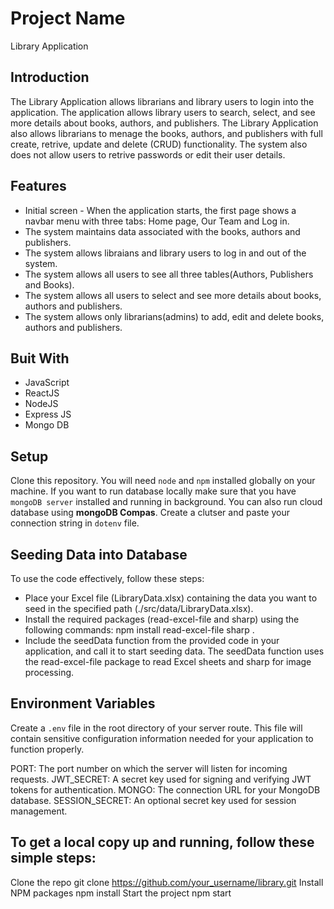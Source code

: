 # Project Name

Library Application

## Introduction

The Library Application allows librarians and library users to login into the application. The application allows library users to search, select, and see more details about books, authors, and publishers. The Library Application also allows librarians to menage the books, authors, and publishers with full create, retrive, update and delete (CRUD) functionality. The system also does not allow users to retrive passwords or edit their user details.

## Features

- Initial screen - When the application starts, the first page shows a navbar menu with three tabs: Home page, Our Team and Log in.
- The system maintains data associated with the books, authors and publishers.
- The system allows libraians and library users to log in and out of the system.
- The system allows all users to see all three tables(Authors, Publishers and Books).
- The system allows all users to select and see more details about books, authors and publishers.
- The system allows only librarians(admins) to add, edit and delete books, authors and publishers.

## Buit With

- JavaScript
- ReactJS
- NodeJS
- Express JS
- Mongo DB


## Setup

Clone this repository. You will need `node` and `npm` installed globally on your machine.
If you want to run database locally make sure that you have `mongoDB server` installed and running in background. 
You can also run cloud database using **mongoDB Compas**. Create a clutser and paste your connection string in `dotenv` file.

## Seeding Data into Database

 To use the code effectively, follow these steps:

- Place your Excel file (LibraryData.xlsx) containing the data you want to seed in the specified path (./src/data/LibraryData.xlsx).
- Install the required packages (read-excel-file and sharp) using the following commands: npm install read-excel-file sharp .
- Include the seedData function from the provided code in your application, and call it to start seeding data. The seedData function uses the       read-excel-file package to read Excel sheets and sharp for image processing.

## Environment Variables

Create a `.env` file in the root directory of your server route. This file will contain sensitive configuration information needed for your application to function properly.

PORT: The port number on which the server will listen for incoming requests.
JWT_SECRET: A secret key used for signing and verifying JWT tokens for authentication.
MONGO: The connection URL for your MongoDB database.
SESSION_SECRET: An optional secret key used for session management.


## To get a local copy up and running, follow these simple steps:

Clone the repo git clone https://github.com/your_username/library.git
Install NPM packages npm install
Start the project npm start
